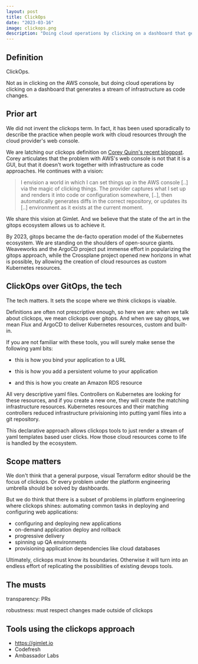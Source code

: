 ```yaml
---
layout: post
title: ClickOps
date: "2023-03-16"
image: clickops.png
description: "Doing cloud operations by clicking on a dashboard that generates a stream of infrastructure as code changes."
---
```


## Definition

ClickOps.

Not as in clicking on the AWS console, but doing cloud operations by clicking on a dashboard that generates a stream of infrastructure as code changes.

## Prior art

We did not invent the clickops term. In fact, it has been used sporadically to describe the practice when people work with cloud resources through the cloud provider's web console.

We are latching our clickops definition on [Corey Quinn's recent blogpost](https://www.lastweekinaws.com/blog/clickops/). Corey articulates that the problem with AWS's web console is not that it is a GUI, but that it doesn't work together with infrastructure as code approaches. He continues with a vision:

> I envision a world in which I can set things up in the AWS console [..] via the magic of clicking things. The provider captures what I set up and renders it into code or configuration somewhere, [..], then automatically generates diffs in the correct repository, or updates its [..] environment as it exists at the current moment.

We share this vision at Gimlet. And we believe that the state of the art in the gitops ecosystem allows us to achieve it.

By 2023, gitops became the de-facto operation model of the Kubernetes ecosystem. We are standing on the shoulders of open-source giants. Weaveworks and the ArgoCD project put immense effort in popularizing the gitops approach, while the Crossplane project opened new horizons in what is possible, by allowing the creation of cloud resources as custom Kubernetes resources.

## ClickOps over GitOps, the tech

The tech matters. It sets the scope where we think clickops is viaable.

Definitions are often not prescriptive enough, so here we are: when we talk about clickops, we mean clickops over gitops. And when we say gitops, we mean Flux and ArgoCD to deliver Kubernetes resources, custom and built-in.

If you are not familiar with these tools, you will surely make sense the following yaml bits:

- this is how you bind your application to a URL

- this is how you add a persistent volume to your application

- and this is how you create an Amazon RDS resource

All very descriptive yaml files. Controllers on Kubernetes are looking for these resources, and if you create a new one, they will create the matching infrastructure resources. Kubernetes resources and their matching controllers reduced infrastructure privisioning into putting yaml files into a git repository.

This declarative approach allows clickops tools to just render a stream of yaml templates based user clicks. How those cloud resources come to life is handled by the ecosystem.

## Scope matters

We don't think that a general purpose, visual Terraform editor should be the focus of clickops. Or every problem under the platform engineering umbrella should be solved by dashboards.

But we do think that there is a subset of problems in platform engineering where clickops shines: automating common tasks in deploying and configuring web applications:

- configuring and deploying new applications
- on-demand application deploy and rollback
- progressive delivery
- spinning up QA environments
- provisioning application dependencies like cloud databases

Ultimately, clickops must know its boundaries. Otherwise it will turn into an endless effort of replicating the possibilities of existing devops tools.

## The musts

transparency: PRs

robustness: must respect changes made outside of clickops

## Tools using the clickops approach

- https://gimlet.io
- Codefresh
- Ambassador Labs
